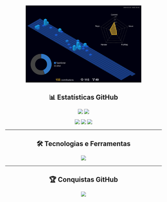 <!-- Visão 3D das contribuições -->
<p align="center">
  <img src="./profile-3d-contrib/profile-night-view.svg" alt="Contribuições 3D" width="74%" />
</p>

<!-- Estatísticas GitHub -->
<h2 align="center">📊 Estatísticas GitHub</h2>

<p align="center">
  <img src="http://github-profile-summary-cards.vercel.app/api/cards/stats?username=DaviMattosDev&theme=algolia" />
  <img src="http://github-profile-summary-cards.vercel.app/api/cards/productive-time?username=DaviMattosDev&theme=algolia&utcOffset=-3" />
</p>

<p align="center">
  <img src="http://github-profile-summary-cards.vercel.app/api/cards/profile-details?username=DaviMattosDev&theme=algolia" />
  <img src="http://github-profile-summary-cards.vercel.app/api/cards/repos-per-language?username=DaviMattosDev&theme=algolia" />
  <img src="http://github-profile-summary-cards.vercel.app/api/cards/most-commit-language?username=DaviMattosDev&theme=algolia" />
</p>

---

<!-- Tecnologias que uso -->
<h2 align="center">🛠️ Tecnologias e Ferramentas</h2>

<p align="center">
  <a href="https://skillicons.dev">
    <img src="https://skillicons.dev/icons?i=mysql,java,javascript,nodejs,typescript,html,css,react,aws,python,git,tensorflow" />
  </a>
</p>

---

<!-- Troféus do GitHub -->
<h2 align="center">🏆 Conquistas GitHub</h2>

<p align="center">
  <img src="https://github-profile-trophy.vercel.app/?username=DaviMattosDev&row=1&column=2&theme=algolia&margin-w=15&margin-h=15"/>
</p>
